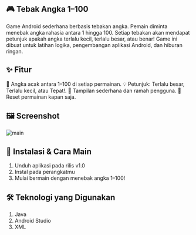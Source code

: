 ## 🎮 Tebak Angka 1–100
Game Android sederhana berbasis tebakan angka. Pemain diminta menebak angka rahasia antara 1 hingga 100. Setiap tebakan akan mendapat petunjuk apakah angka terlalu kecil, terlalu besar, atau benar!
Game ini dibuat untuk latihan logika, pengembangan aplikasi Android, dan hiburan ringan.

## ✨ Fitur

🔢 Angka acak antara 1–100 di setiap permainan.
💡 Petunjuk: Terlalu besar, Terlalu kecil, atau Tepat!.
🎉 Tampilan sederhana dan ramah pengguna.
🔄 Reset permainan kapan saja.

## 🖼️ Screenshot
![main](https://github.com/user-attachments/assets/c26b27ea-d076-423e-8167-2b233f0030d9)

## 🚀 Instalasi & Cara Main
1. Unduh aplikasi pada rilis v1.0
2. Instal pada perangkatmu
3. Mulai bermain dengan menebak angka 1–100!

## 🛠️ Teknologi yang Digunakan
1. Java
2. Android Studio
3. XML
